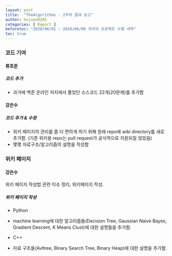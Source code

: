 ```yaml
---
layout: post
title:  "TheAlgorithms - 2주차 결과 보고"
author: hojoon0205
categories: [ Report ]
beforetoc: "2020/06/01 ~ 2020/06/08 까지의 프로젝트 수행 내역"
toc: true
---
```



### 코드 기여

#### 류호준

##### 코드 추가
 - 과거에 백준 온라인 저지에서 풀었던 소스코드 22개(20문제)를 추가함

#### 강은수

##### 코드 추가 & 수정
 - 위키 페이지의 관리를 좀 더 편하게 하기 위해 원래 repo에 wiki directory를 새로 추가함. (기존 위키용 repo는 pull request가 공식적으로 지원되질 않았음)
 - 몇몇 자료구조/알고리즘의 설명을 작성함


### 위키 페이지

#### 강은수

위키 페이지 작성법 관련 이슈 정리, 위키페이지 작성.

##### 위키 페이지 작성
 * Python
  - machine learning에 대한 알고리즘들(Decision Tree, Gaussian Naive Bayes, Gradient Descent, K Means Clust)에 대한 설명들을 추가함.
 * C++
  - 자료 구조들(Avltree, Binary Search Tree, Binary Heap)에 대한 설명을 추가함.
